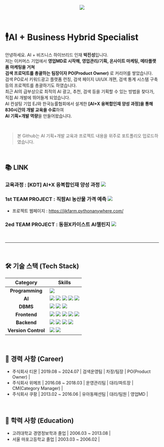 <p align='center'>
    <img src="https://capsule-render.vercel.app/api?type=waving&color=auto&height=300&section=header&text=JinSung's%20Github&fontSize=90&animation=fadeIn&fontAlignY=38&desc=AI%20Convergence%20and%20E-Commerce%20Specialist&descAlignY=51&descAlign=72"/>
</p>
<br>

# 🕴️AI + Business Hybrid Specialist 
안녕하세요. AI + 비즈니스 하이브리드 인재 **박진성**입니다. <br>
저는 이커머스 기업에서 **영업MD로 시작해, 영업관리/기획, 온사이트 마케팅, 메타플랫폼 마케팅을 거쳐 <br> 검색 프로덕트를 총괄하는 팀장이자 PO(Product Owner)** 로 커리어를 쌓았습니다.<br> 
검색 PO로서 키워드광고 플랫폼 런칭, 검색 페이지 UI/UX 개편, 검색 통계 시스템 구축 등의 프로젝트를 총괄하기도 하였습니다.<br>
최근 AI의 급부상으로 최적의 AI 광고, 추천, 검색 등을 기획할 수 있는 방법을 찾다가, 직접 AI 개발에 뛰어들게 되었습니다.<br>
AI 컨설팅 기업 EJ와 한국능률협회에서 설계한 **[AI+X 융복합인재 양성 과정]을 통해 830시간의 개발 교육을 수료**하여 <br> **AI 기획+개발 역량**을 만들어왔습니다.<br> 

<br>

> 본 Github는 AI 기획+개발 교육과 프로젝트 내용을 위주로 포트폴리오 업로드하였습니다.

<br>

## 📚 LINK
### 교육과정 : [KDT] AI+X 융복합인재 양성 과정  <a href="https://github.com/jsa3338/AI-X"><img src="https://img.shields.io/badge/교육과정-0000FF?style=for-the-badge&logo=github&logoColor=white"/></a> 
### 1st TEAM PROJECT : 직팜AI 농산물 가격 예측 <a href="https://github.com/tangerineTaste/JikFarm"><img src="https://img.shields.io/badge/직팜AI-FF0000?style=for-the-badge&logo=github&logoColor=white"/></a>
- 프로젝트 웹페이지 : https://jikfarm.pythonanywhere.com/
### 2ed TEAM PROJECT : 동원X카이스트 AI챌린지  <a href="https://github.com/cwal8202/Chill_Tuna"><img src="https://img.shields.io/badge/AI챌린지-33FF33?style=for-the-badge&logo=github&logoColor=black"/></a>
<br>

---
<br>

## 🛠️ 기술 스택 (Tech Stack)

| Category | Skills |
| :---: | --- |
| **Programming** | <img src="https://img.shields.io/badge/python-3776AB?style=for-the-badge&logo=python&logoColor=white"> |
| **AI** | <img src="https://img.shields.io/badge/TensorFlow-FF6F00?style=for-the-badge&logo=TensorFlow&logoColor=white"> <img src="https://img.shields.io/badge/scikit--learn-F7931E?style=for-the-badge&logo=scikit-learn&logoColor=white"> <img src="https://img.shields.io/badge/LLM-000000?style=for-the-badge&logo=openai&logoColor=white"> <img src="https://img.shields.io/badge/HuggingFace-FFD21E?style=for-the-badge&logo=HuggingFace&logoColor=black"> <img src="https://img.shields.io/badge/Ollama-2396F3?style=for-the-badge&logo=Ollama&logoColor=white"> |
| **DBMS** | <img src="https://img.shields.io/badge/oracle-F80000?style=for-the-badge&logo=oracle&logoColor=white"> <img src="https://img.shields.io/badge/mysql-4479A1?style=for-the-badge&logo=mysql&logoColor=white"> <img src="https://img.shields.io/badge/sqlite-003B57?style=for-the-badge&logo=sqlite&logoColor=white"> |
| **Frontend** | <img src="https://img.shields.io/badge/html5-E34F26?style=for-the-badge&logo=html5&logoColor=white"> <img src="https://img.shields.io/badge/css3-1572B6?style=for-the-badge&logo=css3&logoColor=white"> <img src="https://img.shields.io/badge/javascript-F7DF1E?style=for-the-badge&logo=javascript&logoColor=black"> <img src="https://img.shields.io/badge/bootstrap-7952B3?style=for-the-badge&logo=bootstrap&logoColor=white"> <img src="https://img.shields.io/badge/jquery-0769AD?style=for-the-badge&logo=jquery&logoColor=white"> |
| **Backend** | <img src="https://img.shields.io/badge/JSP-24292E?style=for-the-badge&logo=EclipseIDE&logoColor=white"> <img src="https://img.shields.io/badge/fastapi-009688?style=for-the-badge&logo=fastapi&logoColor=white"> <img src="https://img.shields.io/badge/flask-000000?style=for-the-badge&logo=flask&logoColor=white"> <img src="https://img.shields.io/badge/django-092E20?style=for-the-badge&logo=django&logoColor=white"> |
| **Version Control** | <img src="https://img.shields.io/badge/git-F05032?style=for-the-badge&logo=git&logoColor=white"> <img src="https://img.shields.io/badge/github-181717?style=for-the-badge&logo=github&logoColor=white"> |

<br>


## 🧰 경력 사항 (Career)
- 주식회사 티몬 | 2019.08 ~ 2024.07 | 검색운영팀 | 차장/팀장 | PO(Product Owner) |
-  주식회사 위메프 | 2016.08 ~ 2018.03 | 운영관리팀 | 대리/파트장 | CM(Category Manager) |
-  주식회사 쿠팡 | 2013.02 ~ 2016.06 | 유아동패션팀 | 대리/팀원 | 영업MD |
<br>

## 📖 학력 사항 (Education)
- 고려대학교 경영정보학과 졸업 | 2006.03 ~ 2013.08 | 
- 서울 마포고등학교 졸업 | 2003.03 ~ 2006.02 |

